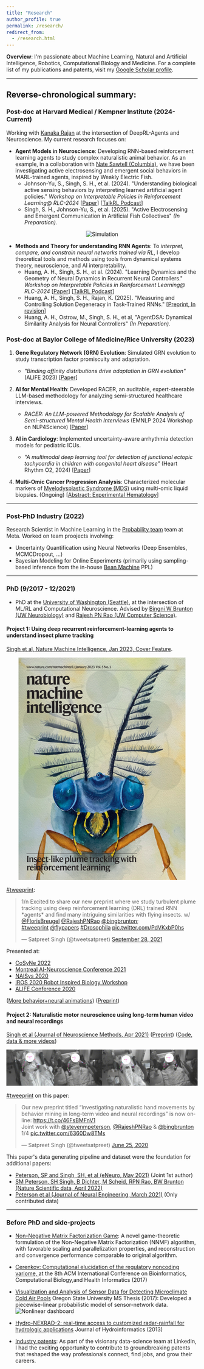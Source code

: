 ```yaml
---
title: "Research"
author_profile: true
permalink: /research/
redirect_from: 
  - /research.html
---
```


**Overview**: I'm passionate about Machine Learning, Natural and Artificial Intelligence, Robotics, Computational Biology and Medicine. 
For a complete list of my publications and patents, visit my [Google Scholar profile](https://scholar.google.com/citations?user=S6wyhngAAAAJ&hl=en). 


***

## Reverse-chronological summary:

### Post-doc at Harvard Medical / Kempner Institute (2024-Current)
Working with [Kanaka Rajan](https://twitter.com/KanakaRajanPhD) at the intersection of DeepRL-Agents and Neuroscience.  My current research focuses on:

- **Agent Models in Neuroscience**: Developing RNN-based reinforcement learning agents to study complex naturalistic animal behavior. As an example, in a collaboration with [Nate Sawtell (Columbia)](https://sawtell-lab.neuroscience.columbia.edu), we have been investigating active electrosensing and emergent social behaviors in MARL-trained agents, inspired by Weakly Electric Fish.
  - Johnson-Yu, S., Singh, S. H., et al. (2024). "Understanding biological active sensing behaviors by interpreting learned artificial agent policies." *Workshop on Interpretable Policies in Reinforcement Learning@ RLC-2024* [[Paper](https://openreview.net/forum?id=FX7YtfEYj8)] [[TalkRL Podcast](https://www.talkrl.com/episodes/rlc-2024-posters-and-hallways-2)]  
  - Singh, S. H., Johnson-Yu, S., et al. (2025). "Active Electrosensing and Emergent Communication in Artificial Fish Collectives" *(In Preparation).*

<div align="center">
  <img src="/files/MAFish_20250109_183556_58206857_5sec.gif" alt="Simulation" />
</div>

- **Methods and Theory for understanding RNN Agents**: To *interpret, compare, and constrain neural networks trained via RL*, I develop theoretical tools and methods using tools from dynamical systems theory, neuroscience, and AI interpretability.
  - Huang, A. H., Singh, S. H., et al. (2024). "Learning Dynamics and the Geometry of Neural Dynamics in Recurrent Neural Controllers." *Workshop on Interpretable Policies in Reinforcement Learning@ RLC-2024* [[Paper](https://openreview.net/forum?id=SbbpTtB6B4)] [[TalkRL Podcast](https://www.talkrl.com/episodes/rlc-2024-posters-and-hallways-1)]    
  - Huang, A. H., Singh, S. H., Rajan, K. (2025). "Measuring and Controlling Solution Degeneracy in Task-Trained RNNs." [[Preprint, In revision](https://arxiv.org/abs/2410.03972)]
  - Huang, A. H., Ostrow, M., Singh, S. H., et al, "AgentDSA: Dynamical Similarity Analysis for Neural Controllers" *(In Preparation).*



### Post-doc at Baylor College of Medicine/Rice University (2023)
1. **Gene Regulatory Network (GRN) Evolution**: Simulated GRN evolution to study transcription factor promiscuity and adaptation.
   - *"Binding affinity distributions drive adaptation in GRN evolution"* (ALIFE 2023) [[Paper](https://direct.mit.edu/isal/proceedings/isal/35/89/116839)]

2. **AI for Mental Health**: Developed RACER, an auditable, expert-steerable LLM-based methodology for analyzing semi-structured healthcare interviews.
   - *RACER: An LLM-powered Methodology for Scalable Analysis of Semi-structured Mental Health Interviews* (EMNLP 2024 Workshop on NLP4Science) [[Paper](https://aclanthology.org/2024.nlp4science-1.8/)]

3. **AI in Cardiology**: Implemented uncertainty-aware arrhythmia detection models for pediatric ICUs.
   - *"A multimodal deep learning tool for detection of junctional ectopic tachycardia in children with congenital heart disease"* (Heart Rhythm O2, 2024) [[Paper](https://pubmed.ncbi.nlm.nih.gov/39119021/)]

4. **Multi-Omic Cancer Progression Analysis**: Characterized molecular markers of [Myelodysplastic Syndrome (MDS)](https://www.mds-foundation.org/what-is-mds/) using multi-omic liquid biopsies. (Ongoing) [[Abstract: Experimental Hematology](https://www.sciencedirect.com/science/article/pii/S0301472X24002261)] 



***

### Post-PhD Industry (2022)
Research Scientist in Machine Learning in the [Probability team](https://research.facebook.com/teams/probability/) team at Meta. Worked on team proojects involving: 
* Uncertainty Quantification using Neural Networks (Deep Ensembles, MCMCDropout, ...)
* Bayesian Modeling for Online Experiments (primarily using sampling-based inference from the in-house [Bean Machine](https://research.facebook.com/blog/2021/12/introducing-bean-machine-a-probabilistic-programming-platform-built-on-pytorch/) PPL) 

<!-- At the end of a [very volatile year](https://www.nytimes.com/2022/11/09/technology/meta-layoffs-facebook.html), my entire org was [disbanded](https://venturebeat.com/ai/meta-layoffs-hit-entire-ml-research-team-focused-on-infrastructure/) in Nov 2022. While I had the option to stick around and find another team after the layoffs, I decided to pursue my research passions. -->

***

### PhD (9/2017 - 12/2021)
* PhD at the [University of Washington (Seattle)](https://www.washington.edu), at the intersection of ML/RL and Computational Neuroscience. Advised by [Bingni W Brunton (UW Neurobiology)](https://www.biology.washington.edu/people/profile/bing-w-brunton) and [Rajesh PN Rao (UW Computer Science)](https://www.cs.washington.edu/people/faculty/rao).

#### Project 1: Using deep recurrent reinforcement-learning agents to understand insect plume tracking 

[Singh et al, Nature Machine Intelligence, Jan 2023, Cover Feature](https://www.nature.com/articles/s42256-022-00599-w).  

<div align="center">
  <img src="/files/nmi_cover.png" alt="Artwork by Bingni Brunton and Floris van Breugel" />
</div>

[#tweeprint](https://twitter.com/tweetsatpreet/status/1442974225032093698): 
<blockquote class="twitter-tweet"><p lang="en" dir="ltr">1/n Excited to share our new preprint where we study turbulent plume tracking using deep reinforcement learning (DRL) trained RNN *agents* and find many intriguing similarities with flying insects. w/ <a href="https://twitter.com/FlorisBreugel?ref_src=twsrc%5Etfw">@FlorisBreugel</a> <a href="https://twitter.com/RajeshPNRao?ref_src=twsrc%5Etfw">@RajeshPNRao</a> <a href="https://twitter.com/bingbrunton?ref_src=twsrc%5Etfw">@bingbrunton</a>; <br> <a href="https://twitter.com/hashtag/tweeprint?src=hash&amp;ref_src=twsrc%5Etfw">#tweeprint</a> <a href="https://twitter.com/Flypapers?ref_src=twsrc%5Etfw">@flypapers</a> <a href="https://twitter.com/hashtag/Drosophila?src=hash&amp;ref_src=twsrc%5Etfw">#Drosophila</a> <a href="https://t.co/PdVKxbP0hs">pic.twitter.com/PdVKxbP0hs</a></p>&mdash; Satpreet Singh (@tweetsatpreet) <a href="https://twitter.com/tweetsatpreet/status/1442974225032093698?ref_src=twsrc%5Etfw">September 28, 2021</a></blockquote> <script async src="https://platform.twitter.com/widgets.js" charset="utf-8"></script>

<!-- ![Constant Wind Plume Tracking](/oldparams-cropped.gif) -->
<!-- ![Noisy Wind Plume Tracking](/noisy3x5b5_HOME_ep159.mp4) -->
<!-- ![Constant Wind Plume Tracking](/constantx5b5_HOME_ep088.mp4) -->

<!-- [Montreal AI-Neuroscience Conference 2021 (Nov 2021) Invited Talk:](https://twitter.com/tweetsatpreet/status/1462948984545169408) on this work:
<blockquote class="twitter-tweet"><p lang="en" dir="ltr">Check out <a href="https://twitter.com/bingbrunton?ref_src=twsrc%5Etfw">@bingbrunton</a>&#39;s upcoming talk at MAIN 2021 on our recently released preprint:<a href="https://t.co/7fkIuXiRkt">https://t.co/7fkIuXiRkt</a> <a href="https://t.co/eOkylFSltP">https://t.co/eOkylFSltP</a></p>&mdash; Satpreet Singh (@tweetsatpreet) <a href="https://twitter.com/tweetsatpreet/status/1462948984545169408?ref_src=twsrc%5Etfw">November 23, 2021</a></blockquote> <script async src="https://platform.twitter.com/widgets.js" charset="utf-8"></script>
 -->


Presented at:
<!-- * [RLDM 2022](https://rldm.org) -->
* [CoSyNe 2022](https://www.cosyne.org/poster-session-3)
* [Montreal AI-Neuroscience Conference 2021](https://www.main2021.org/schedule) 
* [NAISys 2020](https://meetings.cshl.edu/abstracts.aspx?meet=naisys&year=20) 
* [IROS 2020 Robot Inspired Biology Workshop](http://gravishlab.ucsd.edu/iros2020/)
* [ALIFE Conference 2020](https://direct.mit.edu/isal/proceedings/isal2020/32/750/98465) 


([More behavior+neural animations](https://github.com/BruntonUWBio/plumetracknets)) ([Preprint](https://arxiv.org/abs/2109.12434))


#### Project 2: Naturalistic motor neuroscience using long-term human video and neural recordings

[Singh et al (Journal of Neuroscience Methods, Apr 2021)](https://www.sciencedirect.com/science/article/pii/S0165027021001345)
([Preprint](https://arxiv.org/abs/2001.08349)) ([Code, data & more videos](https://github.com/BruntonUWBio/mining2021)) 

![Right Wrist](https://raw.githubusercontent.com/BruntonUWBio/mining2021/master/right_only_1x4_boomerang.gif)


[#tweeprint](https://twitter.com/tweetsatpreet/status/1276201158575452160) on this paper:  
<blockquote class="twitter-tweet"><p lang="en" dir="ltr">Our new preprint titled “Investigating naturalistic hand movements by behavior mining in long-term video and neural recordings” is now online: <a href="https://t.co/46FsBMFnV1">https://t.co/46FsBMFnV1</a><br>Joint work with <a href="https://twitter.com/stevenmpeterson?ref_src=twsrc%5Etfw">@stevenmpeterson</a>, <a href="https://twitter.com/RajeshPNRao?ref_src=twsrc%5Etfw">@RajeshPNRao</a> &amp; <a href="https://twitter.com/bingbrunton?ref_src=twsrc%5Etfw">@bingbrunton</a> <br>1/4 <a href="https://t.co/6360Dw8TMs">pic.twitter.com/6360Dw8TMs</a></p>&mdash; Satpreet Singh (@tweetsatpreet) <a href="https://twitter.com/tweetsatpreet/status/1276201158575452160?ref_src=twsrc%5Etfw">June 25, 2020</a></blockquote> <script async src="https://platform.twitter.com/widgets.js" charset="utf-8"></script>

This paper's data generating pipeline and dataset were the foundation for additional papers:
* [Peterson, SP and Singh, SH, et al (eNeuro, May 2021)](https://www.eneuro.org/content/early/2021/05/21/ENEURO.0007-21.2021.abstract) (Joint 1st author)
* [SM Peterson, SH Singh, B Dichter, M Scheid, RPN Rao, BW Brunton (Nature Scientific data, April 2022)](https://www.nature.com/articles/s41597-022-01280-y) 
* [Peterson et al (Journal of Neural Engineering, March 2021)](https://iopscience.iop.org/article/10.1088/1741-2552/abda0b/meta) (Only contributed data)


***

### Before PhD and side-projects 
* [Non-Negative Matrix Factorization Game](https://arxiv.org/abs/2104.05069): A novel game-theoretic formulation of the Non-Negative Matrix Factorization (NNMF) algorithm, with favorable scaling and parallelization properties, and reconstruction and convergence performance comparable to original algorithm.

* [Cerenkov: Computational elucidation of the regulatory noncoding variome, ](https://par.nsf.gov/biblio/10049769) at the 8th ACM International Conference on Bioinformatics, Computational Biology,and Health Informatics (2017)

* [Visualization and Analysis of Sensor Data for Detecting Microclimate Cold Air Pools](https://ir.library.oregonstate.edu/concern/graduate_thesis_or_dissertations/k0698d22b) Oregon State University MS Thesis (2017): Developed a piecewise-linear probabilistic model of sensor-network data.  
![Nonlinear dashboard](https://github.com/satpreetsingh/osu-cap/raw/master/animations/gpInflectionLapseAnimation_2011-12-12.fullday.gif)

* [Hydro-NEXRAD-2: real-time access to customized radar-rainfall for hydrologic applications](https://iwaponline.com/jh/article/15/2/580/3447/Hydro-NEXRAD-2-real-time-access-to-customized) Journal of Hydroinformatics (2013)

* [Industry patents](https://scholar.google.com/citations?hl=en&user=S6wyhngAAAAJ&view_op=list_works&sortby=pubdate): As part of the visionary data-science team at LinkedIn, I had the exciting opportunity to contribute to groundbreaking patents that reshaped the way professionals connect, find jobs, and grow their careers. 


<!-- ## Research -->

<!-- Current interests include 
* Understanding agents and neural networks (recurrence, learning, representations/embeddings, tasks/curricula, actor-critic and specialized architectures), 
* Recurrent Neural Networks & Dynamical Systems
* Agents, Equilibria, Reinforcement learning and decision making
* Applications in Bio, Eco & Health; Cross-pollinating ML/AI with Neuroscience. 
* Inverse problems in Learning & Control
* Closed-loop (humans in the loop) Machine Learning systems
* Self-organization and brain/biology/nature inspired algorithms
 --><!-- 
Current interests: 
* Agents, Games & Reinforcement Learning
* Recurrent Neural Networks & Dynamical Systems
* Inverse problems in Learning & Control
* Self-organization and brain/biology/nature inspired algorithms
* Statistical Neuroscience 
 -->